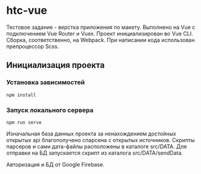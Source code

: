 # htc-vue

Тестовое задание - верстка приложения по макету. Выполнено на Vue с подключением Vue Router и Vuex. Проект инициализирован во Vue CLI. Сборка, соответственно, на Webpack. При написании кода использован препроцессор Scss. 

## Инициализация проекта

### Установка зависимостей

```
npm install
```

### Запуск локального сервера
```
npm run serve
```

Изначальная база данных проекта за ненахождением достойных открытых api благополучено спарсена с открытых источников. Скрипты парсеров и сами дата-файлы расположены в каталоге src/DATA. Для отправки на БД запускается скрипт из каталога src/DATA/sendData. 

Авторизация и БД от Google Firebase.